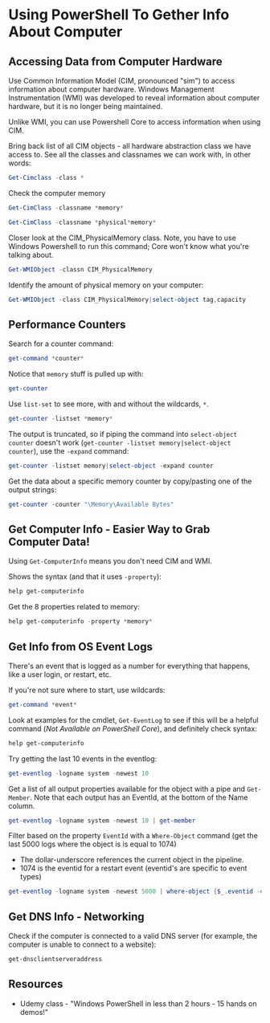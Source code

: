 # Using PowerShell To Gether Info About Computer

## Accessing Data from Computer Hardware

Use Common Information Model (CIM, pronounced "sim") to access information about computer hardware. Windows Management Instrumentation (WMI) was developed to reveal information about computer hardware, but it is no longer being maintained.

Unlike WMI, you can use Powershell Core to access information when using CIM.

Bring back list of all CIM objects - all hardware abstraction class we have access to. See all the classes and classnames we can work with, in other words: 

```powershell
Get-Cimclass -class *
```

Check the computer memory

```powershell
Get-CimClass -classname *memory*
```

```powershell
Get-CimClass -classname *physical*memory*
```

Closer look at the CIM_PhysicalMemory class. Note, you have to use Windows Powershell to run this command; Core won't know what you're talking about. 

```powershell
Get-WMIObject -classn CIM_PhysicalMemory
```

Identify the amount of physical memory on your computer:

```powershell
Get-WMIObject -class CIM_PhysicalMemory|select-object tag,capacity
```

## Performance Counters

Search for a counter command: 

```powershell
get-command *counter*
```

Notice that `memory` stuff is pulled up with:

```powershell
get-counter
```

Use `list-set` to see more, with and without the wildcards, `*`.

```powershell
get-counter -listset *memory*
```

The output is truncated, so if piping the command into `select-object counter` doesn't work (`get-counter -listset memory|select-object counter`), use the `-expand` command:

```powershell
get-counter -listset memory|select-object -expand counter
```

Get the data about a specific memory counter by copy/pasting one of the output strings:

```powershell
get-counter -counter "\Memory\Available Bytes"
```

## Get Computer Info - Easier Way to Grab Computer Data!

Using `Get-ComputerInfo` means you don't need CIM and WMI.

Shows the syntax (and that it uses `-property`):

```powershell
help get-computerinfo
```

Get the 8 properties related to memory:

```powershell
help get-computerinfo -property *memory*
```

## Get Info from OS Event Logs

There's an event that is logged as a number for everything that happens, like a user login, or restart, etc. 

If you're not sure where to start, use wildcards:

```powershell
get-command *event*
```

Look at examples for the cmdlet, `Get-EventLog` to see if this will be a helpful command (*Not Available on PowerShell Core*), and definitely check syntax:

```powershell
help get-computerinfo
```

Try getting the last 10 events in the eventlog:

```powershell
get-eventlog -logname system -newest 10
```

Get a list of all output properties available for the object with a pipe and `Get-Member`. Note that each output has an EventId, at the bottom of the Name column.

```powershell
get-eventlog -logname system -newest 10 | get-member
```

Filter based on the property `EventId` with a `Where-Object` command (get the last 5000 logs where the object is is equal to 1074)

* The dollar-underscore references the current object in the pipeline.
* 1074 is the eventid for a restart event (eventid's are specific to event types)

```powershell
get-eventlog -logname system -newest 5000 | where-object {$_.eventid -eq 1074}
```

## Get DNS Info - Networking

Check if the computer is connected to a valid DNS server (for example, the computer is unable to connect to a website):

```powershell
get-dnsclientserveraddress
```

## Resources

* Udemy class - "Windows PowerShell in less than 2 hours - 15 hands on demos!"

